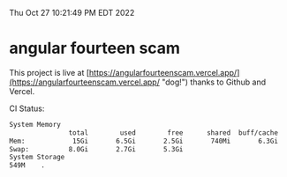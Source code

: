 Thu Oct 27 10:21:49 PM EDT 2022

# angular fourteen scam


This project is live at [https://angularfourteenscam.vercel.app/](https://angularfourteenscam.vercel.app/ "dog!") thanks to Github and Vercel.

CI Status: 

```bash
System Memory
               total        used        free      shared  buff/cache   available
Mem:            15Gi       6.5Gi       2.5Gi       740Mi       6.3Gi       7.7Gi
Swap:          8.0Gi       2.7Gi       5.3Gi
System Storage
549M	.
